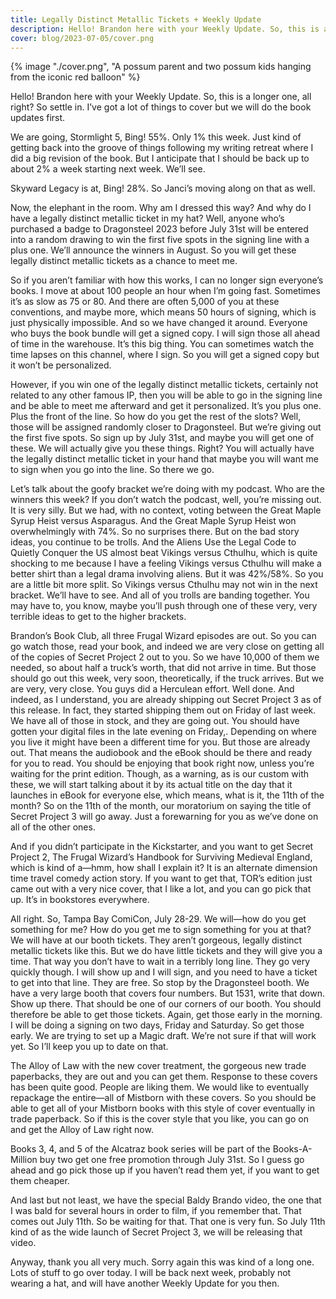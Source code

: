 ```yaml
---
title: Legally Distinct Metallic Tickets + Weekly Update
description: Hello! Brandon here with your Weekly Update. So, this is a longer one, all right? So settle in. I’ve got a lot of things to cover but we will do the book updates first.
cover: blog/2023-07-05/cover.png
---
```


{% image "./cover.png", "A possum parent and two possum kids hanging from the iconic red balloon" %}

Hello! Brandon here with your Weekly Update. So, this is a longer one, all right? So settle in. I’ve got a lot of things to cover but we will do the book updates first.

We are going, Stormlight 5, Bing! 55%. Only 1% this week. Just kind of getting back into the groove of things following my writing retreat where I did a big revision of the book. But I anticipate that I should be back up to about 2% a week starting next week. We’ll see.

Skyward Legacy is at, Bing! 28%. So Janci’s moving along on that as well.

Now, the elephant in the room. Why am I dressed this way? And why do I have a legally distinct metallic ticket in my hat? Well, anyone who’s purchased a badge to Dragonsteel 2023 before July 31st will be entered into a random drawing to win the first five spots in the signing line with a plus one. We’ll announce the winners in August. So you will get these legally distinct metallic tickets as a chance to meet me.

So if you aren’t familiar with how this works, I can no longer sign everyone’s books. I move at about 100 people an hour when I’m going fast. Sometimes it’s as slow as 75 or 80. And there are often 5,000 of you at these conventions, and maybe more, which means 50 hours of signing, which is just physically impossible. And so we have changed it around. Everyone who buys the book bundle will get a signed copy. I will sign those all ahead of time in the warehouse. It’s this big thing. You can sometimes watch the time lapses on this channel, where I sign. So you will get a signed copy but it won’t be personalized.

However, if you win one of the legally distinct metallic tickets, certainly not related to any other famous IP, then you will be able to go in the signing line and be able to meet me afterward and get it personalized. It’s you plus one. Plus the front of the line. So how do you get the rest of the slots? Well, those will be assigned randomly closer to Dragonsteel. But we’re giving out the first five spots. So sign up by July 31st, and maybe you will get one of these. We will actually give you these things. Right? You will actually have the legally distinct metallic ticket in your hand that maybe you will want me to sign when you go into the line. So there we go.

Let’s talk about the goofy bracket we’re doing with my podcast. Who are the winners this week? If you don’t watch the podcast, well, you’re missing out. It is very silly. But we had, with no context, voting between the Great Maple Syrup Heist versus Asparagus. And the Great Maple Syrup Heist won overwhelmingly with 74%. So no surprises there. But on the bad story ideas, you continue to be trolls. And the Aliens Use the Legal Code to Quietly Conquer the US almost beat Vikings versus Cthulhu, which is quite shocking to me because I have a feeling Vikings versus Cthulhu will make a better shirt than a legal drama involving aliens. But it was 42%/58%. So you are a little bit more split. So Vikings versus Cthulhu may not win in the next bracket. We’ll have to see. And all of you trolls are banding together. You may have to, you know, maybe you’ll push through one of these very, very terrible ideas to get to the higher brackets.

Brandon’s Book Club, all three Frugal Wizard episodes are out. So you can go watch those, read your book, and indeed we are very close on getting all of the copies of Secret Project 2 out to you. So we have 10,000 of them we needed, so about half a truck’s worth, that did not arrive in time. But those should go out this week, very soon, theoretically, if the truck arrives. But we are very, very close. You guys did a Herculean effort. Well done. And indeed, as I understand, you are already shipping out Secret Project 3 as of this release. In fact, they started shipping them out on Friday of last week. We have all of those in stock, and they are going out. You should have gotten your digital files in the late evening on Friday,. Depending on where you live it might have been a different time for you. But those are already out. That means the audiobook and the eBook should be there and ready for you to read. You should be enjoying that book right now, unless you’re waiting for the print edition. Though, as a warning, as is our custom with these, we will start talking about it by its actual title on the day that it launches in eBook for everyone else, which means, what is it, the 11th of the month? So on the 11th of the month, our moratorium on saying the title of Secret Project 3 will go away. Just a forewarning for you as we’ve done on all of the other ones.

And if you didn’t participate in the Kickstarter, and you want to get Secret Project 2, The Frugal Wizard’s Handbook for Surviving Medieval England, which is kind of a—hmm, how shall I explain it? It is an alternate dimension time travel comedy action story. If you want to get that, TOR’s edition just came out with a very nice cover, that I like a lot, and you can go pick that up. It’s in bookstores everywhere.

All right. So, Tampa Bay ComiCon, July 28-29. We will—how do you get something for me? How do you get me to sign something for you at that? We will have at our booth tickets. They aren’t gorgeous, legally distinct metallic tickets like this. But we do have little tickets and they will give you a time. That way you don’t have to wait in a terribly long line. They go very quickly though. I will show up and I will sign, and you need to have a ticket to get into that line. They are free. So stop by the Dragonsteel booth. We have a very large booth that covers four numbers. But 1531, write that down. Show up there. That should be one of our corners of our booth. You should therefore be able to get those tickets. Again, get those early in the morning. I will be doing a signing on two days, Friday and Saturday. So get those early. We are trying to set up a Magic draft. We’re not sure if that will work yet. So I’ll keep you up to date on that.

The Alloy of Law with the new cover treatment, the gorgeous new trade paperbacks, they are out and you can get them. Response to these covers has been quite good. People are liking them. We would like to eventually repackage the entire—all of Mistborn with these covers. So you should be able to get all of your Mistborn books with this style of cover eventually in trade paperback. So if this is the cover style that you like, you can go on and get the Alloy of Law right now.

Books 3, 4, and 5 of the Alcatraz book series will be part of the Books-A-Million buy two get one free promotion through July 31st. So I guess go ahead and go pick those up if you haven’t read them yet, if you want to get them cheaper.

And last but not least, we have the special Baldy Brando video, the one that I was bald for several hours in order to film, if you remember that. That comes out July 11th. So be waiting for that. That one is very fun. So July 11th kind of as the wide launch of Secret Project 3, we will be releasing that video.

Anyway, thank you all very much. Sorry again this was kind of a long one. Lots of stuff to go over today. I will be back next week, probably not wearing a hat, and will have another Weekly Update for you then.
